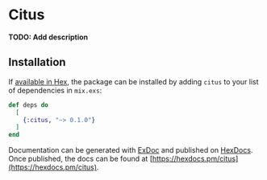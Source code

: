 # Citus

**TODO: Add description**

## Installation

If [available in Hex](https://hex.pm/docs/publish), the package can be installed
by adding `citus` to your list of dependencies in `mix.exs`:

```elixir
def deps do
  [
    {:citus, "~> 0.1.0"}
  ]
end
```

Documentation can be generated with [ExDoc](https://github.com/elixir-lang/ex_doc)
and published on [HexDocs](https://hexdocs.pm). Once published, the docs can
be found at [https://hexdocs.pm/citus](https://hexdocs.pm/citus).

